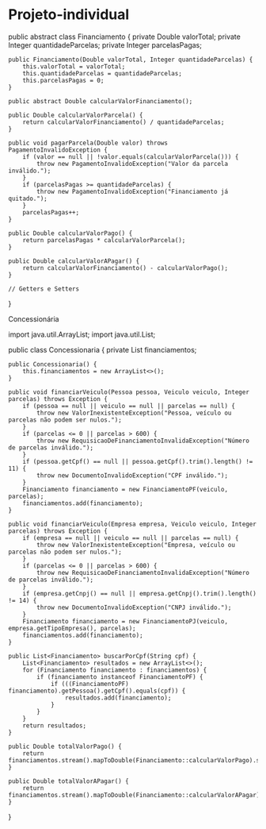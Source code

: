 # Projeto-individual

public abstract class Financiamento {
    private Double valorTotal;
    private Integer quantidadeParcelas;
    private Integer parcelasPagas;

    public Financiamento(Double valorTotal, Integer quantidadeParcelas) {
        this.valorTotal = valorTotal;
        this.quantidadeParcelas = quantidadeParcelas;
        this.parcelasPagas = 0;
    }

    public abstract Double calcularValorFinanciamento();

    public Double calcularValorParcela() {
        return calcularValorFinanciamento() / quantidadeParcelas;
    }

    public void pagarParcela(Double valor) throws PagamentoInvalidoException {
        if (valor == null || !valor.equals(calcularValorParcela())) {
            throw new PagamentoInvalidoException("Valor da parcela inválido.");
        }
        if (parcelasPagas >= quantidadeParcelas) {
            throw new PagamentoInvalidoException("Financiamento já quitado.");
        }
        parcelasPagas++;
    }

    public Double calcularValorPago() {
        return parcelasPagas * calcularValorParcela();
    }

    public Double calcularValorAPagar() {
        return calcularValorFinanciamento() - calcularValorPago();
    }

    // Getters e Setters
}


Concessionária 


import java.util.ArrayList;
import java.util.List;

public class Concessionaria {
    private List<Financiamento> financiamentos;

    public Concessionaria() {
        this.financiamentos = new ArrayList<>();
    }

    public void financiarVeiculo(Pessoa pessoa, Veiculo veiculo, Integer parcelas) throws Exception {
        if (pessoa == null || veiculo == null || parcelas == null) {
            throw new ValorInexistenteException("Pessoa, veículo ou parcelas não podem ser nulos.");
        }
        if (parcelas <= 0 || parcelas > 600) {
            throw new RequisicaoDeFinanciamentoInvalidaException("Número de parcelas inválido.");
        }
        if (pessoa.getCpf() == null || pessoa.getCpf().trim().length() != 11) {
            throw new DocumentoInvalidoException("CPF inválido.");
        }
        Financiamento financiamento = new FinanciamentoPF(veiculo, parcelas);
        financiamentos.add(financiamento);
    }

    public void financiarVeiculo(Empresa empresa, Veiculo veiculo, Integer parcelas) throws Exception {
        if (empresa == null || veiculo == null || parcelas == null) {
            throw new ValorInexistenteException("Empresa, veículo ou parcelas não podem ser nulos.");
        }
        if (parcelas <= 0 || parcelas > 600) {
            throw new RequisicaoDeFinanciamentoInvalidaException("Número de parcelas inválido.");
        }
        if (empresa.getCnpj() == null || empresa.getCnpj().trim().length() != 14) {
            throw new DocumentoInvalidoException("CNPJ inválido.");
        }
        Financiamento financiamento = new FinanciamentoPJ(veiculo, empresa.getTipoEmpresa(), parcelas);
        financiamentos.add(financiamento);
    }

    public List<Financiamento> buscarPorCpf(String cpf) {
        List<Financiamento> resultados = new ArrayList<>();
        for (Financiamento financiamento : financiamentos) {
            if (financiamento instanceof FinanciamentoPF) {
                if (((FinanciamentoPF) financiamento).getPessoa().getCpf().equals(cpf)) {
                    resultados.add(financiamento);
                }
            }
        }
        return resultados;
    }

    public Double totalValorPago() {
        return financiamentos.stream().mapToDouble(Financiamento::calcularValorPago).sum();
    }

    public Double totalValorAPagar() {
        return financiamentos.stream().mapToDouble(Financiamento::calcularValorAPagar).sum();
    }
}
